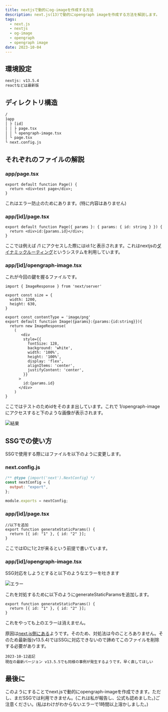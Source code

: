 ```yaml
---
title: nextjsで動的にog-imageを作成する方法
description: next.js(13)で動的にopengraph imageを作成する方法を解説します。
tags:
  - next.js
  - nextjs
  - og-image
  - opengraph
  - opengraph image
date: 2023-10-04
---
```


## 環境設定

```txt
nextjs: v13.5.4
reactなどは最新版
```

## ディレクトリ構造

```txt
/
├app
│ ├ [id]
│ │ ├ page.tsx
│ │ └ opengraph-image.tsx
│ └ page.tsx
└ next.config.js
```

## それぞれのファイルの解説

### app/page.tsx

```tsx
export default function Page() {
  return <div>test page</div>;
}
```

これはエラー防止のためにあります。(特に内容はありません)

### app/\[id]/page.tsx

```tsx
export default function Page({ params }: { params: { id: string } }) {
  return <div>id:{params.id}</div>;
}
```

ここでは例えば /1 にアクセスした際にはid:1と表示されます。これはnextjsの[ダイナミックルーティング](https://nextjs.org/docs/app/building-your-application/routing/dynamic-routes)というシステムを利用しています。

### app/\[id]/opengraph-image.tsx

これが今回の鍵を握るファイルです。

```tsx
import { ImageResponse } from 'next/server'

export const size = {
  width: 1200,
  height: 630,
}

export const contentType = 'image/png'
export default function Image({params}:{params:{id:string}}){
  return new ImageResponse(
    (
       <div
        style={{
          fontSize: 128,
          background: 'white',
          width: '100%',
          height: '100%',
          display: 'flex',
          alignItems: 'center',
          justifyContent: 'center',
        }}
      >
        id:{params.id}
      </div>
    )
}
```

ここではテストのためidをそのまま出しています。これで 1/opengraph-image にアクセスすると下のような画像が表示されます。

![結果](./img/20231004/opengraph-image-example.png)

## SSGでの使い方

SSGで使用する際にはファイルを以下のように変更します。

### next.config.js

```js
/** @type {import('next').NextConfig} */
const nextConfig = {
  output: "export",
};

module.exports = nextConfig;
```

### app/\[id]/page.tsx

```tsx
//以下を追加
export function generateStaticParams() {
  return [{ id: "1" }, { id: "2" }];
}
```

ここではIDに1と2が来るという前提で書いています。

### app/\[id]/opengraph-image.tsx

SSG対応をしようとすると以下のようなエラーを吐きます

![エラー](./img/20231004/error.png)

これを対処するために以下のようにgenerateStaticParamsを追加します。

```tsx
export function generateStaticParams() {
  return [{ id: "1" }, { id: "2" }];
}
```

これをやっても上のエラーは消えません。

原因は[next.js側にある](https://github.com/vercel/next.js/issues/51147)ようです。そのため、対処法は今のことろありません。そのため最新版(v13.5.4)ではSSGに対応できないので諦めてこのファイルを削除する必要があります。

~~~
2023-10-12追記
現在の最新バージョン v13.5.5でも同様の事例が発生するようです。早く直してほしい
~~~

## 最後に

このようにすることでnext.jsで動的にopengraph-imageを作成できます。ただし、まだSSGでは利用できません。(これは私が報告し、公式も認めました。)ご注意ください。(私はわけがわからないエラーで1時間以上溶かしました。)
